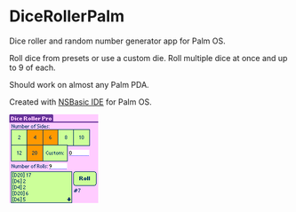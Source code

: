 # DiceRollerPalm
Dice roller and random number generator app for Palm OS.

Roll dice from presets or use a custom die. Roll multiple dice at once and up to 9 of each.

Should work on almost any Palm PDA.

Created with <a href="https://palmdb.net/app/nsbasic">NSBasic IDE</a> for Palm OS.

<img src="scshot.bmp" alt="scshot"/>
